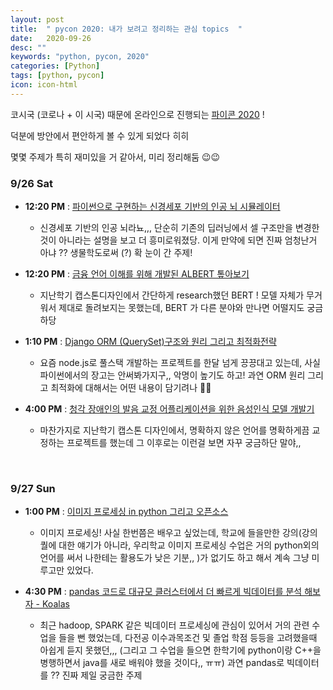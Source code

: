 ```yaml
---
layout: post
title:  " pycon 2020: 내가 보려고 정리하는 관심 topics  "
date:   2020-09-26
desc: ""
keywords: "python, pycon, 2020"
categories: [Python]
tags: [python, pycon]
icon: icon-html
---
```


코시국 (코로나 + 이 시국) 때문에 온라인으로 진행되는 [파이콘 2020](https://www.pycon.kr/2020) !

덕분에 방안에서 편안하게 볼 수 있게 되었다 히히


몇몇 주제가 특히 재미있을 거 같아서, 미리 정리해둠 😉😉



### 9/26 Sat

* **12:20 PM** :  [파이썬으로 구현하는 신경세포 기반의 인공 뇌 시뮬레이터](https://www.pycon.kr/2020/program/talk/28)

   - 신경세포 기반의 인공 뇌라뇨,,,  단순히 기존의 딥러닝에서 셀 구조만을 변경한 것이 아니라는 설명을 보고 더 흥미로워졌당. 이게 만약에 되면 진짜 엄청난거 아냐 ?? 생물학도로써 (?) 확 눈이 간 주제!

* **12:20 PM** : [금융 언어 이해를 위해 개발된 ALBERT 톺아보기](https://www.pycon.kr/2020/program/talk/65)

    - 지난학기 캡스톤디자인에서 간단하게 research했던 BERT ! 모델 자체가 무거워서 제대로 돌려보지는 못했는데, BERT 가 다른 분야와 만나면 어떨지도 궁금하당

* **1:10 PM** : [Django ORM (QuerySet)구조와 원리 그리고 최적화전략](https://www.pycon.kr/2020/program/talk/11)

    - 요즘 node.js로 풀스택 개발하는 프로젝트를 한달 넘게 끙끙대고 있는데, 사실 파이썬에서의 장고는 안써봐가지구,, 악명이 높기도 하고! 과연 ORM 원리 그리고 최적화에 대해서는 어떤 내용이 담기려나 🧐🧐

* **4:00 PM** : [청각 장애인의 발음 교정 어플리케이션을 위한 음성인식 모델 개발기](https://www.pycon.kr/2020/program/talk/56)

    - 마찬가지로 지난학기 캡스톤 디자인에서, 명확하지 않은 언어를 명확하게끔 교정하는 프로젝트를 했는데 그 이후로는 이런걸 보면 자꾸 궁금하단 말야,,

<br>


### 9/27 Sun



* **1:00 PM** : [이미지 프로세싱 in python 그리고 오픈소스](https://www.pycon.kr/2020/program/talk/35)

    - 이미지 프로세싱! 사실 한번쯤은 배우고 싶었는데, 학교에 들을만한 강의(강의퀄에 대한 얘기가 아니라, 우리학교 이미지 프로세싱 수업은 거의 python외의 언어를 써서 나한테는 활용도가 낮은 기분,, )가 없기도 하고 해서 계속 그냥 미루고만 있었다.


* **4:30 PM** : [pandas 코드로 대규모 클러스터에서 더 빠르게 빅데이터를 분석 해보자 - Koalas](https://www.pycon.kr/2020/program/talk/23)


    - 최근 hadoop, SPARK 같은 빅데이터 프로세싱에 관심이 있어서 거의 관련 수업을 들을 뻔 했었는데, 다전공 이수과목조건 및 졸업 학점 등등을 고려했을때 아쉽게 듣지 못했던,,, (그리고 그 수업을 들으면 한학기에 python이랑 C++을 병행하면서 java를 새로 배워야 했을 것이다,, ㅠㅠ) 과연 pandas로 빅데이터를 ?? 진짜 제일 궁금한 주제 



<br>
